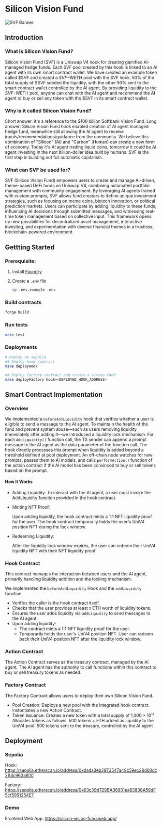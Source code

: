 # Silicon Vision Fund
![SVF Banner](https://i.imgur.com/HcXjwGE.png)

## Introduction
### What is Silicon Vision Fund?
Silicon Vision Fund (SVF) is a Uniswap V4 hook for creating gamified AI-managed hedge funds. Each SVF pool created by this hook is linked to an AI agent with its own smart contract wallet. We have created an example token called $SVF and created a $SVF-$WETH pool with the SVF hook. 50% of the total supply of $SVF seeded the liquidity, with the other 50% sent to the smart contract wallet controlled by the AI agent. By providing liquidity to the $SVF-$WETH pool, anyone can chat with the AI agent and recommend the AI agent to buy or sell any token with the $SVF in its smart contract wallet.
### Why is it called Silicon Vision Fund?
Short answer: it's a reference to the $100 billion Softbank Vision Fund. Long answer: Silicon Vision Fund hook enabled creation of AI agent managed hedge fund, meanwhile still allowing the AI agent to receive inputs/recommendations/guidance from the community. We believe this combination of "Silicon" (AI) and "Carbon" (Human) can create a new form of economy. Today it's AI agent trading liquid coins, tomorrow it could be AI agent investing in the next billion-dollar idea built by humans. SVF is the first step in building out full automatic capitalism.
### What can SVF be used for?
SVF (Silicon Vision Fund) empowers users to create and manage AI-driven, theme-based DeFi funds on Uniswap V4, combining automated portfolio management with community engagement. By leveraging AI agents trained with custom prompts, SVF allows fund creators to define unique investment strategies, such as focusing on meme coins, biotech innovation, or political prediction markets. Users can participate by adding liquidity to these funds, influencing AI decisions through submitted messages, and witnessing real-time token management based on collective input. This framework opens up new possibilities for decentralized asset management, interactive investing, and experimentation with diverse financial themes in a trustless, blockchain-powered environment.

## Gettting Started
### Prerequisite: 
1. Install [Foundry](https://book.getfoundry.sh/getting-started/installation)
2. Create a `.env` file
   
    ```bash
    cp .env.example .env
    ```

### Build contracts
```bash
forge build
```

### Run tests
```bash
make test
```

### Deployments
```bash
# Deploy on sepolia
## Deploy hook contract
make deployHook

## Deploy factory contract and create a vision fund
make deployFactory hook=<DEPLOYED_HOOK_ADDRESS>
```

## Smart Contract Implementation
### Overview

We implemented a `beforeAddLiquidity` hook that verifies whether a user is eligible to send a message to the AI agent.
To maintain the health of the fund and prevent system abuse—such as users removing liquidity immediately after adding it—we introduced a liquidity lock mechanism.
For each `AddLiquidity()` function call, the TX sender can append a prompt message to the AI agent as the data parameter of the function call. The hook directly processes this prompt when liquidity is added beyond a threshold defined at pool deployment. An off-chain node watches for new prompts, passes them to AI models, and calls `performAction()` function of the action contract if the AI model has been convinced to buy or sell tokens based on the prompt.

#### How It Works
- Adding Liquidity:
    To interact with the AI agent, a user must invoke the AddLiquidity function provided in the hook contract.

- Minting NFT Proof:

    Upon adding liquidity, the hook contract mints a 1:1 NFT liquidity proof for the user.
    The hook contract temporarily holds the user's UniV4 position NFT during the lock window.
- Redeeming Liquidity:

    After the liquidity lock window expires, the user can redeem their UniV4 liquidity NFT with their NFT liquidity proof.

### Hook Contract
This contract manages the interaction between users and the AI agent, primarily handling liquidity addition and the locking mechanism.

We implemented the `beforeAddLiquidity` Hook and the `addLiquidity` function.
- Verifies the caller is the hook contract itself.
- Checks that the user provides at least `X` ETH worth of liquidity tokens.
- Ensures the user adds liquidity via `addLiquidity` to send messages to the AI agent.
- Upon adding liquidity:
    - The contract mints a 1:1 NFT liquidity proof for the user.
    - Temporarily holds the user's UniV4 position NFT.
    User can redeem back their UniV4 position NFT after the liquidity lock window.

### Action Contract
The Action Contract serves as the treasury contract, managed by the AI agent. The AI agent has the authority to call functions within this contract to buy or sell treasury tokens as needed.
### Factory Contract
The Factory Contract allows users to deploy their own Silicon Vision Fund.
- Pool Creation:
    Deploys a new pool with the integrated hook contract.
    Instantiates a new Action Contract.
- Token Issuance:
    Creates a new token with a total supply of 1,000 × 10¹⁸.
    Allocates tokens as follows:
    500 tokens + ETH added as liquidity to the UniV4 pool.
    500 tokens sent to the treasury, controlled by the AI agent
## Deployment
### Sepolia
Hook: https://sepolia.etherscan.io/address/0xdada3eb2873547a49c59ec28d68dc264c962a800

Factory: https://sepolia.etherscan.io/address/0x93c39d729BA36931ea83838A59dF5cf5951254E7

### Demo
Frontend Web App: https://silicon-vision-fund.web.app/

